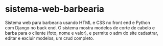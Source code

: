 # sistema-web-barbearia
Sistema web para barbearia usando HTML e CSS no front end e Python com Django no back end. O sistema mostra modelos de corte de cabelo e barba para o cliente (foto, nome e valor), e permite o adm do site cadastrar, editar e excluir modelos, um crud completo.
